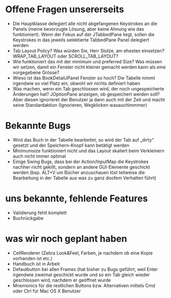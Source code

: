 # Offene Fragen unsererseits #
  * Die Hauptklasse delegiert alle nicht abgefangenen Keystrokes an die Panels (meine bevorzugte Lösung, aber keine Ahnung wie das funktioniert). Wenn der Fokus auf der JTabbedPane liegt, sollen die Keystrokes in das jeweils selektierte TabbedPane Panel delegiert werden
  * Tab Layout Policy? Was würden Sie, Herr Stolze, am ehesten einsetzen? WRAP\_TAB\_LAYOUT oder SCROLL\_TAB\_LAYOUT?
  * Wie funktioniert das mit der minimum und preferred Size? Was müssen wir setzen, damit ein Fenster nicht kleiner gemacht werden kann als eine vorgegebene Grösse?
  * Wieso ist das BookDetailJPanel Fenster so hoch? Die Tabelle nimmt irgendwie so viel Platz ein, obwohl wir nichts definiert haben
  * Was machen, wenn ein Tab geschlossen wird, der noch ungespeicherte Änderungen hat? JOptionPane anzeigen, ob gespeichert werden soll? Aber diesen ignorieret der Benutzer ja dann auch mit der Zeit und macht seine Standardaktion (Ignorieren, Wegklicken wasauchimmmer)

# Bekannte Bugs #
  * Wird das Buch in der Tabelle bearbeitet, so wird der Tab auf „dirty“ gesetzt und der Speichern-Knopf kann betätigt werden
  * Minimumsize funktioniert nicht und das Layout skaliert beim Verkleinern auch nicht immer optimal
  * Einige Swing Bugs, dass bei der Action/InputMap die Keystrokes nachher nicht gekillt, sondern an andere GUI-Elemente geschickt werden (bsp. ALT+V um Bücher anzuschauen löst teilweise die Bearbeitung in der Tabelle aus was zu ganz doofem Verhalten führt)


# uns bekannte, fehlende Features #
  * Validierung fehlt komplett
  * Buchrückgabe

# was wir noch geplant haben #
  * CellRenderer (Zebra Look&Feel, Farben, je nachdem ob eine Kopie vorhanden ist etc.)
  * Handbuch ist in Arbeit
  * Defautbutton bei allen Frames (hat bisher zu Bugs geführt, weil Enter irgendwie zweimal geschickt wurde und so ein Tab gleich wieder geschlossen wird, nachdem er geöffnet wurde
  * Mnemonics für die restlichen Buttons bzw. Alternativen mittels Cmd oder Ctrl für Mac OS X Benutzer